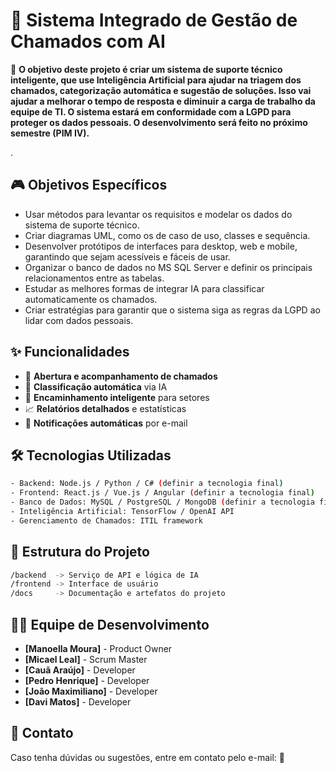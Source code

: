 # 📌 Sistema Integrado de Gestão de Chamados com AI

🚀 **O objetivo deste projeto é criar um sistema de suporte técnico inteligente, que use Inteligência Artificial para ajudar na triagem dos chamados, categorização automática e sugestão de soluções. Isso vai ajudar a melhorar o tempo de resposta e diminuir a carga de trabalho da equipe de TI. O sistema estará em conformidade com a LGPD para proteger os dados pessoais. O desenvolvimento será feito no próximo semestre (PIM IV).**

.

## 🎮 Objetivos Específicos
- Usar métodos para levantar os requisitos e modelar os dados do sistema de suporte técnico.
- Criar diagramas UML, como os de caso de uso, classes e sequência.
- Desenvolver protótipos de interfaces para desktop, web e mobile, garantindo que sejam acessíveis e fáceis de usar.
- Organizar o banco de dados no MS SQL Server e definir os principais relacionamentos entre as tabelas.
- Estudar as melhores formas de integrar IA para classificar automaticamente os chamados.
- Criar estratégias para garantir que o sistema siga as regras da LGPD ao lidar com dados pessoais.

## ✨ Funcionalidades
- 🚀 **Abertura e acompanhamento de chamados**
- 🤖 **Classificação automática** via IA
- 📌 **Encaminhamento inteligente** para setores
- 📈 **Relatórios detalhados** e estatísticas
- 📩 **Notificações automáticas** por e-mail

## 🛠️ Tecnologias Utilizadas
```bash
- Backend: Node.js / Python / C# (definir a tecnologia final)
- Frontend: React.js / Vue.js / Angular (definir a tecnologia final)
- Banco de Dados: MySQL / PostgreSQL / MongoDB (definir a tecnologia final)
- Inteligência Artificial: TensorFlow / OpenAI API
- Gerenciamento de Chamados: ITIL framework
```

## 📂 Estrutura do Projeto
```bash
/backend  -> Serviço de API e lógica de IA
/frontend -> Interface de usuário
/docs     -> Documentação e artefatos do projeto
```


## 👨‍💻 Equipe de Desenvolvimento
- **[Manoella Moura]**   -  Product Owner
- **[Micael Leal]**      -  Scrum Master
- **[Cauã Araújo]**      -  Developer
- **[Pedro Henrique]**   -  Developer
- **[João Maximiliano]** -  Developer
- **[Davi Matos]**       -  Developer

## 📧 Contato
Caso tenha dúvidas ou sugestões, entre em contato pelo e-mail:
📩


